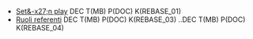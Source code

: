 
- [Set&-x27;n play](Sorgenti/DOC/TA/B£AMO/REBASE_00)
  DEC T(MB) P(DOC) K(REBASE_01)
- [Ruoli referenti](Sorgenti/DOC/TA/B£AMO/REBASE_02)
  DEC T(MB) P(DOC) K(REBASE_03)
..DEC T(MB) P(DOC) K(REBASE_04)
